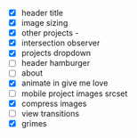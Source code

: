 - [x] header title
- [x] image sizing
- [x] other projects -
- [x] intersection observer
- [x] projects dropdown
- [ ] header hamburger
- [ ] about
- [x] animate in give me love
- [ ] mobile project images srcset
- [x] compress images
- [ ] view transitions
- [x] grimes